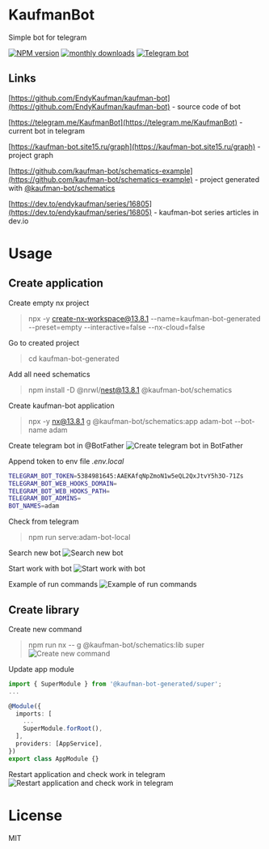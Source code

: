 # KaufmanBot

Simple bot for telegram

[![NPM version][npm-image]][npm-url] [![monthly downloads][downloads-image]][downloads-url] [![Telegram bot][telegram-image]][telegram-url]

## Links

[https://github.com/EndyKaufman/kaufman-bot](https://github.com/EndyKaufman/kaufman-bot) - source code of bot

[https://telegram.me/KaufmanBot](https://telegram.me/KaufmanBot) - current bot in telegram

[https://kaufman-bot.site15.ru/graph](https://kaufman-bot.site15.ru/graph) - project graph

[https://github.com/kaufman-bot/schematics-example](https://github.com/kaufman-bot/schematics-example) - project generated with [@kaufman-bot/schematics](https://npmjs.org/package/@kaufman-bot/schematics)

[https://dev.to/endykaufman/series/16805](https://dev.to/endykaufman/series/16805) - kaufman-bot series articles in dev.io

# Usage

## Create application

Create empty nx project

> npx -y create-nx-workspace@13.8.1 --name=kaufman-bot-generated --preset=empty --interactive=false --nx-cloud=false

Go to created project

> cd kaufman-bot-generated

Add all need schematics

> npm install -D @nrwl/nest@13.8.1 @kaufman-bot/schematics

Create kaufman-bot application

> npx -y nx@13.8.1 g @kaufman-bot/schematics:app adam-bot --bot-name adam

Create telegram bot in @BotFather
![Create telegram bot in BotFather](https://dev-to-uploads.s3.amazonaws.com/uploads/articles/y42z7xieyso9vfewdygu.png)

Append token to env file
_.env.local_

```sh
TELEGRAM_BOT_TOKEN=5384981645:AAEKAfqNpZmoN1w5eQL2QxJtvY5h3O-71Zs
TELEGRAM_BOT_WEB_HOOKS_DOMAIN=
TELEGRAM_BOT_WEB_HOOKS_PATH=
TELEGRAM_BOT_ADMINS=
BOT_NAMES=adam
```

Check from telegram

> npm run serve:adam-bot-local

Search new bot
![Search new bot](https://dev-to-uploads.s3.amazonaws.com/uploads/articles/dnxxniwrgixkzxz5wjit.png)

Start work with bot
![Start work with bot](https://dev-to-uploads.s3.amazonaws.com/uploads/articles/pcqq79odfdja46rtw11r.png)

Example of run commands
![Example of run commands](https://dev-to-uploads.s3.amazonaws.com/uploads/articles/b3vpxtspkdurinm6rp1l.png)

## Create library

Create new command

> npm run nx -- g @kaufman-bot/schematics:lib super
> ![Create new command](https://dev-to-uploads.s3.amazonaws.com/uploads/articles/86px1fnvpu6quinjvojy.png)

Update app module

```ts
import { SuperModule } from '@kaufman-bot-generated/super';
...

@Module({
  imports: [
    ...
    SuperModule.forRoot(),
  ],
  providers: [AppService],
})
export class AppModule {}
```

Restart application and check work in telegram
![Restart application and check work in telegram](https://dev-to-uploads.s3.amazonaws.com/uploads/articles/3w41zhmmq4jayslqphw1.png)

[npm-image]: https://badgen.net/npm/v/@kaufman-bot/core-server
[npm-url]: https://npmjs.org/package/@kaufman-bot/core-server
[telegram-image]: https://img.shields.io/badge/bot-telegram-blue.svg?maxAge=2592000
[telegram-url]: https://t.me/KaufmanBot
[downloads-image]: https://badgen.net/npm/dm/@kaufman-bot/core-server
[downloads-url]: https://npmjs.org/package/@kaufman-bot/core-server

# License

MIT
